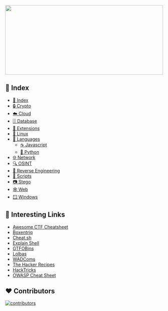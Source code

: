 <a href="https://github.com/sawyerf/Hacksheet">
    <picture>
        <source width="500px" height="220px" srcset="https://user-images.githubusercontent.com/22857002/173618731-d679fe64-fc90-417a-a544-dc433e75431f.svg#gh-dark-mode-only" media="(prefers-color-scheme: dark)">
        <img width="500px" height="220px" src="https://user-images.githubusercontent.com/22857002/173618729-f2055b91-7961-4e11-9bd9-e5fb74d5baba.svg#gh-light-mode-only">
    </picture>
</a>

## 📇 Index
<!-- - [☀️ General](/wiki/General.md) -->
- [📇 Index](/wiki/Index.md)
- [🔒 Crypto](/wiki/Crypto.md)
- [☁️ Cloud](/wiki/Cloud.md)
- [🗄️ Database](/wiki/Database.md)
- [🦊 Extensions](/wiki/Extensions.md)
- [🐧 Linux](/wiki/Linux.md)
- [💬 Languages]()
  - [☕ Javascript](/wiki/Javascript.md)
  - [🐍 Python](/wiki/Python.md)
- [🌐 Network](/wiki/Network.md)
- [🔍 OSINT](/wiki/OSINT.md)
- [🥷 Reverse Engineering](/wiki/ReverseEngineering.md)
- [📜 Scripts](https://github.com/sawyerf/HackSheet/tree/main/scripts)
- [📷 Stego](/wiki/Stego.md)
- [🕸️ Web](/wiki/Web.md)
- [🪟 Windows](/wiki/Windows.md)


## 🔗 Interesting Links
- [Awesome CTF Cheatsheet](https://github.com/uppusaikiran/awesome-ctf-cheatsheet)
- [Boxentriq](https://www.boxentriq.com/code-breaking/cipher-identifier)
- [Cheat.sh](http://cheat.sh/)
- [Explain Shell](https://explainshell.com/)
- [GTFOBins](https://gtfobins.github.io/)
- [Lolbas](https://lolbas-project.github.io/)
- [WADComs](https://wadcoms.github.io/)
- [The Hacker Recipes](https://www.thehacker.recipes/)
- [HackTricks](https://book.hacktricks.xyz/)
- [OWASP Cheat Sheet](https://cheatsheetseries.owasp.org/index.html)

## ❤️ Contributors
[![contributors](https://contrib.rocks/image?repo=sawyerf/hacksheet)](https://github.com/sawyerf/hacksheet/graphs/contributors)
